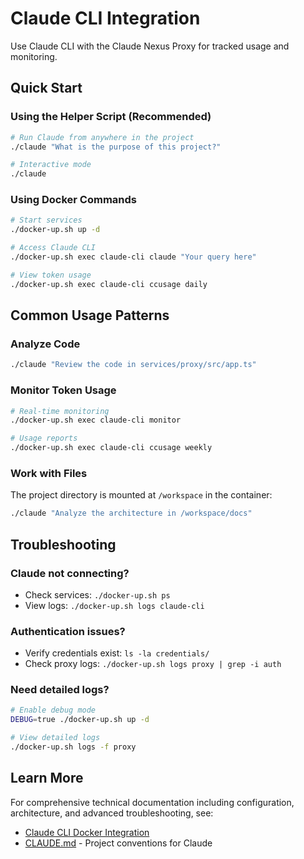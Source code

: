 # Claude CLI Integration

Use Claude CLI with the Claude Nexus Proxy for tracked usage and monitoring.

## Quick Start

### Using the Helper Script (Recommended)

```bash
# Run Claude from anywhere in the project
./claude "What is the purpose of this project?"

# Interactive mode
./claude
```

### Using Docker Commands

```bash
# Start services
./docker-up.sh up -d

# Access Claude CLI
./docker-up.sh exec claude-cli claude "Your query here"

# View token usage
./docker-up.sh exec claude-cli ccusage daily
```

## Common Usage Patterns

### Analyze Code

```bash
./claude "Review the code in services/proxy/src/app.ts"
```

### Monitor Token Usage

```bash
# Real-time monitoring
./docker-up.sh exec claude-cli monitor

# Usage reports
./docker-up.sh exec claude-cli ccusage weekly
```

### Work with Files

The project directory is mounted at `/workspace` in the container:

```bash
./claude "Analyze the architecture in /workspace/docs"
```

## Troubleshooting

### Claude not connecting?

- Check services: `./docker-up.sh ps`
- View logs: `./docker-up.sh logs claude-cli`

### Authentication issues?

- Verify credentials exist: `ls -la credentials/`
- Check proxy logs: `./docker-up.sh logs proxy | grep -i auth`

### Need detailed logs?

```bash
# Enable debug mode
DEBUG=true ./docker-up.sh up -d

# View detailed logs
./docker-up.sh logs -f proxy
```

## Learn More

For comprehensive technical documentation including configuration, architecture, and advanced troubleshooting, see:

- [Claude CLI Docker Integration](../../docker/claude-cli/README.md)
- [CLAUDE.md](../../CLAUDE.md) - Project conventions for Claude
